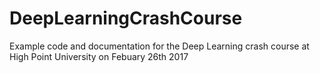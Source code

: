 # DeepLearningCrashCourse
Example code and documentation for the Deep Learning crash course at High Point University on Febuary 26th 2017
